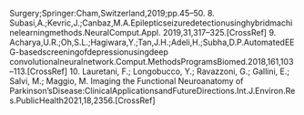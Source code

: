 Surgery;Springer:Cham,Switzerland,2019;pp.45–50.
8. Subasi,A.;Kevric,J.;Canbaz,M.A.Epilepticseizuredetectionusinghybridmachinelearningmethods.NeuralComput.Appl.
2019,31,317–325.[CrossRef]
9. Acharya,U.R.;Oh,S.L.;Hagiwara,Y.;Tan,J.H.;Adeli,H.;Subha,D.P.AutomatedEEG-basedscreeningofdepressionusingdeep
convolutionalneuralnetwork.Comput.MethodsProgramsBiomed.2018,161,103–113.[CrossRef]
10. Lauretani, F.; Longobucco, Y.; Ravazzoni, G.; Gallini, E.; Salvi, M.; Maggio, M. Imaging the Functional Neuroanatomy of
Parkinson’sDisease:ClinicalApplicationsandFutureDirections.Int.J.Environ.Res.PublicHealth2021,18,2356.[CrossRef]